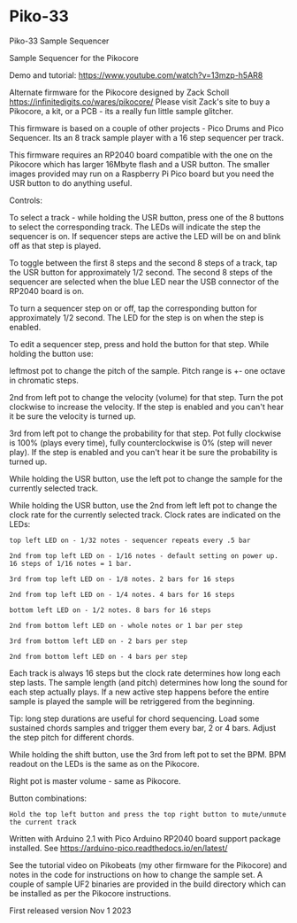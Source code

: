 # Piko-33
 Piko-33 Sample Sequencer
 
 Sample Sequencer for the Pikocore

Demo and tutorial: https://www.youtube.com/watch?v=13mzp-h5AR8
 
Alternate firmware for the Pikocore designed by Zack Scholl https://infinitedigits.co/wares/pikocore/
Please visit Zack's site to buy a Pikocore, a kit, or a PCB - its a really fun little sample glitcher.

This firmware is based on a couple of other projects - Pico Drums and Pico Sequencer. Its an 8 track sample player with a 16 step sequencer per track.

This firmware requires an RP2040 board compatible with the one on the Pikocore which has larger 16Mbyte flash and a USR button. The smaller images provided may run on a Raspberry Pi Pico board but you need the USR button to do anything useful.

Controls:

To select a track - while holding the USR button, press one of the 8 buttons to select the corresponding track. The LEDs will indicate the step the sequencer is on. If sequencer steps are active the LED will be on and blink off as that step is played.

To toggle between the first 8 steps and the second 8 steps of a track, tap the USR button for approximately 1/2 second. The second 8 steps of the sequencer are selected when the blue LED near the USB connector of the RP2040 board is on.

To turn a sequencer step on or off, tap the corresponding button for approximately 1/2 second. The LED for the step is on when the step is enabled.

To edit a sequencer step, press and hold the button for that step. While holding the button use:


leftmost pot to change the pitch of the sample. Pitch range is +- one octave in chromatic steps.


2nd from left pot to change the velocity (volume) for that step. Turn the pot clockwise to increase the velocity. If the step is enabled and you can't hear it be sure the velocity is turned up.


3rd from left pot to change the probability for that step. Pot fully clockwise is 100% (plays every time), fully counterclockwise is 0% (step will never play). If the step is enabled and you can't hear it be sure the probability is turned up.


While holding the USR button, use the left pot to change the sample for the currently selected track.


While holding the USR button, use the 2nd from left left pot to change the clock rate for the currently selected track. Clock rates are indicated on the LEDs:

    top left LED on - 1/32 notes - sequencer repeats every .5 bar
 
    2nd from top left LED on - 1/16 notes - default setting on power up. 16 steps of 1/16 notes = 1 bar.
 
    3rd from top left LED on - 1/8 notes. 2 bars for 16 steps
 
    2nd from top left LED on - 1/4 notes. 4 bars for 16 steps
 
    bottom left LED on - 1/2 notes. 8 bars for 16 steps
 
    2nd from bottom left LED on - whole notes or 1 bar per step
 
    3rd from bottom left LED on - 2 bars per step
 
    2nd from bottom left LED on - 4 bars per step
 
Each track is always 16 steps but the clock rate determines how long each step lasts. The sample length (and pitch) determines how long the sound for each step actually plays. If a new active step happens before the entire sample is played the sample will be retriggered from the beginning.

Tip: long step durations are useful for chord sequencing. Load some sustained chords samples and trigger them every bar, 2 or 4 bars. Adjust the step pitch for different chords.

While holding the shift button, use the 3rd from left pot to set the BPM. BPM readout on the LEDs is the same as on the Pikocore.

Right pot is master volume - same as Pikocore.

Button combinations:

    Hold the top left button and press the top right button to mute/unmute the current track


Written with Arduino 2.1 with Pico Arduino RP2040 board support package installed. See https://arduino-pico.readthedocs.io/en/latest/

See the tutorial video on Pikobeats (my other firmware for the Pikocore) and notes in the code for instructions on how to change the sample set. A couple of sample UF2 binaries are provided in the build directory which can be installed as per the Pikocore instructions.

First released version Nov 1 2023




